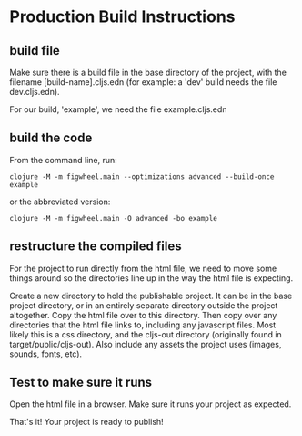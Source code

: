 # Production Build Instructions

## build file

Make sure there is a build file in the base directory of the project, with the filename [build-name].cljs.edn (for example: a 'dev' build needs the file dev.cljs.edn).

For our build, 'example', we need the file example.cljs.edn

## build the code

From the command line, run:

    clojure -M -m figwheel.main --optimizations advanced --build-once example

or the abbreviated version:

    clojure -M -m figwheel.main -O advanced -bo example

## restructure the compiled files

For the project to run directly from the html file, we need to move some things around so the directories line up in the way the html file is expecting.

Create a new directory to hold the publishable project. It can be in the base project directory, or in an entirely separate directory outside the project altogether. Copy the html file over to this directory. Then copy over any directories that the html file links to, including any javascript files. Most likely this is a css directory, and the cljs-out directory (originally found in target/public/cljs-out). Also include any assets the project uses (images, sounds, fonts, etc).

## Test to make sure it runs
Open the html file in a browser. Make sure it runs your project as expected.

That's it! Your project is ready to publish!
